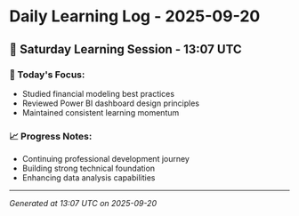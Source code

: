 # Daily Learning Log - 2025-09-20

## 📅 Saturday Learning Session - 13:07 UTC

### 🎯 Today's Focus:
- Studied financial modeling best practices
- Reviewed Power BI dashboard design principles
- Maintained consistent learning momentum

### 📈 Progress Notes:
- Continuing professional development journey
- Building strong technical foundation
- Enhancing data analysis capabilities

---
*Generated at 13:07 UTC on 2025-09-20*
